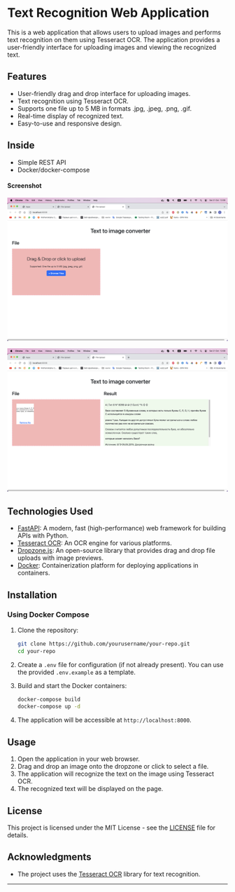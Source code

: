 
# Text Recognition Web Application

This is a web application that allows users to upload images and performs text recognition on them using Tesseract OCR. The application provides a user-friendly interface for uploading images and viewing the recognized text.

## Features

- User-friendly drag and drop interface for uploading images.
- Text recognition using Tesseract OCR.
- Supports one file up to 5 MB in formats .jpg, .jpeg, .png, .gif.
- Real-time display of recognized text.
- Easy-to-use and responsive design.

## Inside
- Simple REST API
- Docker/docker-compose

#### Screenshot
![](1.png)

![](2.png)

## Technologies Used

- [FastAPI](https://fastapi.tiangolo.com/): A modern, fast (high-performance) web framework for building APIs with Python.
- [Tesseract OCR](https://github.com/tesseract-ocr/tesseract): An OCR engine for various platforms.
- [Dropzone.js](https://www.dropzonejs.com/): An open-source library that provides drag and drop file uploads with image previews.
- [Docker](https://www.docker.com/): Containerization platform for deploying applications in containers.

## Installation

### Using Docker Compose

1. Clone the repository:

   ```bash
   git clone https://github.com/yourusername/your-repo.git
   cd your-repo
   ```

2. Create a `.env` file for configuration (if not already present). You can use the provided `.env.example` as a template.

3. Build and start the Docker containers:

   ```bash
   docker-compose build
   docker-compose up -d
   ```

4. The application will be accessible at `http://localhost:8000`.

## Usage

1. Open the application in your web browser.
2. Drag and drop an image onto the dropzone or click to select a file.
3. The application will recognize the text on the image using Tesseract OCR.
4. The recognized text will be displayed on the page.

## License

This project is licensed under the MIT License - see the [LICENSE](LICENSE) file for details.

## Acknowledgments

- The project uses the [Tesseract OCR](https://github.com/tesseract-ocr/tesseract) library for text recognition.

---